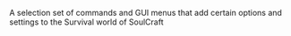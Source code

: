 A selection set of commands and GUI menus that add certain options and settings to the Survival
world of SoulCraft
